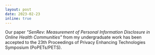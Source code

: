 ```yaml
---
layout: post
date: 2023-02-23
inline: true
---
```


Our paper *"SenRev: Measurement of Personal Information Disclosure in Online Health Communities"* from my undergraduate work has been accepted to the 23th Proceedings of Privacy Enhancing Technologies Symposium (PoPETs/PETS).